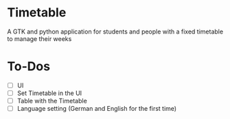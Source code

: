 # Timetable
A GTK and python application for students and people with a fixed timetable to manage their weeks

# To-Dos
- [ ] UI
- [ ] Set Timetable in the UI
- [ ] Table with the Timetable
- [ ] Language setting (German and English for the first time)
